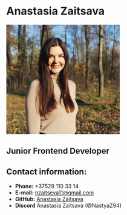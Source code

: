 # Anastasia Zaitsava
![Photo](https://github.com/NastyaZ94/rsschool-cv/blob/gh-pages/Photo.png)
## Junior Frontend Developer
## Contact information:
* **Phone:** +37529 110 33 14
* **E-mail:** nzaitseva11@gmail.com
* **GitHub:** [Anastasia Zaitsava](https://github.com/NastyaZ94)
* **Discord** Anastasia Zaitsava (@NastyaZ94)


